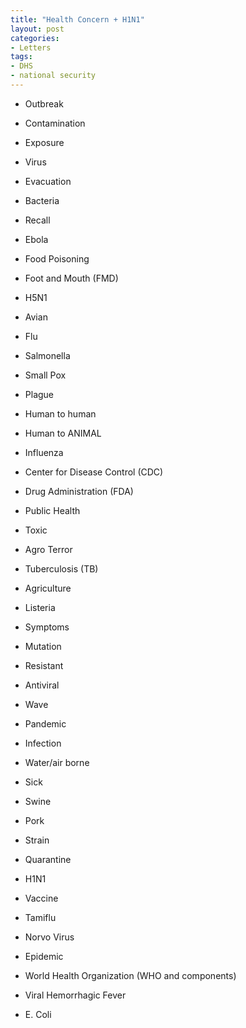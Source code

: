```yaml
---
title: "Health Concern + H1N1"
layout: post
categories:
- Letters
tags:
- DHS
- national security
---
```


- Outbreak

- Contamination

- Exposure

- Virus

- Evacuation

- Bacteria

- Recall

- Ebola

- Food Poisoning

- Foot and Mouth (FMD)

- H5N1

- Avian

- Flu

- Salmonella

- Small Pox

- Plague

- Human to human

- Human to ANIMAL

- Influenza

- Center for Disease Control (CDC)

- Drug Administration (FDA)

- Public Health

- Toxic

- Agro Terror

- Tuberculosis (TB)

- Agriculture

- Listeria

- Symptoms

- Mutation

- Resistant

- Antiviral

- Wave

- Pandemic

- Infection

- Water/air borne

- Sick

- Swine

- Pork

- Strain

- Quarantine

- H1N1

- Vaccine

- Tamiflu

- Norvo Virus

- Epidemic

- World Health Organization (WHO and components)

- Viral Hemorrhagic Fever

- E. Coli
